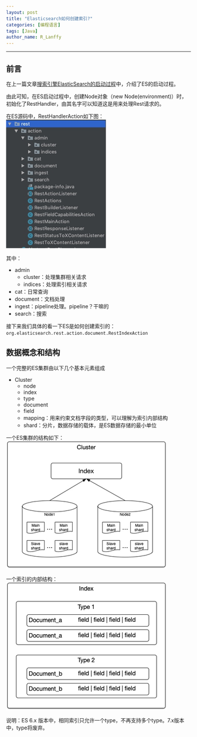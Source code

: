 ```yaml
---
layout: post
title: "Elasticsearch如何创建索引?"
categories: [编程语言]
tags: [Java]
author_name: R_Lanffy
---
```

---

## 前言

在上一篇文章[搜索引擎ElasticSearch的启动过程](http://lanffy.github.io/2019/04/09/ElasticSearch-Start-Up-Process)中，介绍了ES的启动过程。

由此可知，在ES启动过程中，创建Node对象（new Node(environment)）时，初始化了RestHandler，由其名字可以知道这是用来处理Rest请求的。

在ES源码中，RestHandlerAction如下图：
![](media/15553976546886.jpg)

其中：

* admin
    * cluster：处理集群相关请求
    * indices：处理索引相关请求
* cat：日常查询
* document：文档处理
* ingest：pipeline处理。pipeline？干嘛的
* search：搜索

接下来我们具体的看一下ES是如何创建索引的：``org.elasticsearch.rest.action.document.RestIndexAction``

## 数据概念和结构
一个完整的ES集群由以下几个基本元素组成

* Cluster
    * node
    * index
    * type
    * document
    * field
    * mapping：用来约束文档字段的类型，可以理解为索引内部结构
    * shard：分片，数据存储的载体，是ES数据存储的最小单位

一个ES集群的结构如下：
![](media/15554009231695.jpg)

一个索引的内部结构：
![](media/15554016904328.jpg)

说明：ES 6.x 版本中，相同索引只允许一个type，不再支持多个type。7.x版本中，type将废弃。
